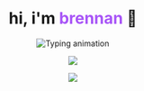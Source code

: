 <h1 align="center">
  hi, i'm <span style="color:#a855f7;">brennan</span> 👋
</h1>

<p align="center">
  <img src="https://readme-typing-svg.demolab.com?font=Fira+Code&weight=500&size=22&duration=2500&pause=1000&center=true&vCenter=true&multiline=true&width=435&height=60&lines=front-end+developer" alt="Typing animation" />
</p>
</p>

<p align="center">
  <img src="https://skillicons.dev/icons?i=angular,nextjs,js,ts,discordjs,docker,html,css,mysql,postgres,tailwind,git,npm,vscode,cloudflare,figma&theme=light" />
</p>

<p align="center">
  <a href="https://discord.com/users/slaypetes">
    <img src="https://img.shields.io/badge/discord-@slaypetes-5865F2?style=flat-square&logo=discord&logoColor=white" />
  </a>
</p>
